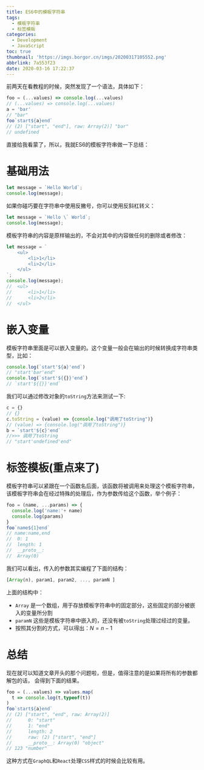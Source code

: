 ```yaml
---
title: ES6中的模板字符串
tags:
  - 模板字符串
  - 标签模板
categories:
  - Development
  - JavaScript
toc: true
thumbnail: 'https://imgs.borgor.cn/imgs/20200317105552.png'
abbrlink: 7a553f23
date: 2020-03-16 17:22:37
---
```


前两天在看教程的时候，突然发现了一个语法，具体如下：

```javascript
foo = (...values) => console.log(...values)
// (...values) => console.log(...values)
a = 'bar'
// "bar"
foo`start${a}end`
// (2) ["start", "end"], raw: Array(2)] "bar"
// undefined
```

直接给我看蒙了，所以，我就ES6的模板字符串做一下总结：

<!-- more -->

# 基础用法

```javascript
let message = `Hello World`;
console.log(message);
```

如果你碰巧要在字符串中使用反撇号，你可以使用反斜杠转义：

```javascript
let message = `Hello \` World`;
console.log(message);
```

模板字符串的内容是原样输出的，不会对其中的内容做任何的删除或者修改：

```javascript
let message = `
	<ul>
		<li>1</li>
		<li>2</li>
	</ul>
`;
console.log(message);
//	<ul>
//		<li>1</li>
//		<li>2</li>
//	</ul>
```

# 嵌入变量

模板字符串里面是可以嵌入变量的。这个变量一般会在输出的时候转换成字符串类型，比如：

```javascript
console.log(`start'${a}'end`)
// "start'bar'end"
console.log(`start'${{}}'end`)
// `start'${{}}'end`
```

我们可以通过修改对象的`toString`方法来测试一下:

```javascript
c = {}
// {}
c.toString = (value) => {console.log("调用了toString")}
// (value) => {console.log("调用了toString")}
b = `start'${c}'end`
//>>> 调用了toString
// "start'undefined'end"
```

# 标签模板(重点来了)

模板字符串可以紧跟在一个函数名后面，该函数将被调用来处理这个模板字符串，该模板字符串会在经过特殊的处理后，作为参数传给这个函数，举个例子：

```javascript
foo = (name, ...params) => {
  console.log('name:'+ name)
  console.log(params)
}
foo`name${1}end`
// name:name,end
//	0: 1
//	length: 1
//	__proto__:
//	Array(0)

```

我们可以看出，传入的参数其实编程了下面的结构：

```javascript
[Array(n), param1, param2, ..., paramN ]
```

上面的结构中：

* `Array` 是一个数组，用于存放模板字符串中的固定部分，这些固定的部分被嵌入的变量所分割
* `paramN` 这些是模板字符串中嵌入的，还没有被`toString`处理过经过的变量。
* 按照其分割的方式，可以得出：$N = n - 1$

# 总结

现在就可以知道文章开头的那个问题啦，但是，值得注意的是如果将所有的参数都解包的话， 会得到下面的结果。

```javascript
foo = (...values) => values.map(
  t => console.log(t,typeof(t))
)
foo`start${a}end`
// (2) ["start", "end", raw: Array(2)]
//		0: "start"
//		1: "end"
//		length: 2
//		raw: (2) ["start", "end"]
//		__proto__: Array(0) "object"
// 123 "number"
```

这种方式在`GraphQL`和`React`处理`CSS`样式的时候会比较有用。